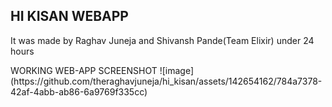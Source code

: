 <h2>HI KISAN WEBAPP</h2>
<P>It was made by Raghav Juneja and Shivansh Pande(Team Elixir) under 24 hours</P>
WORKING WEB-APP SCREENSHOT
![image](https://github.com/theraghavjuneja/hi_kisan/assets/142654162/784a7378-42af-4abb-ab86-6a9769f335cc)
